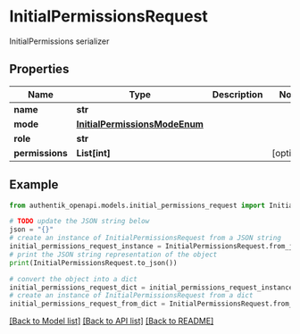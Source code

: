 # InitialPermissionsRequest

InitialPermissions serializer

## Properties

Name | Type | Description | Notes
------------ | ------------- | ------------- | -------------
**name** | **str** |  | 
**mode** | [**InitialPermissionsModeEnum**](InitialPermissionsModeEnum.md) |  | 
**role** | **str** |  | 
**permissions** | **List[int]** |  | [optional] 

## Example

```python
from authentik_openapi.models.initial_permissions_request import InitialPermissionsRequest

# TODO update the JSON string below
json = "{}"
# create an instance of InitialPermissionsRequest from a JSON string
initial_permissions_request_instance = InitialPermissionsRequest.from_json(json)
# print the JSON string representation of the object
print(InitialPermissionsRequest.to_json())

# convert the object into a dict
initial_permissions_request_dict = initial_permissions_request_instance.to_dict()
# create an instance of InitialPermissionsRequest from a dict
initial_permissions_request_from_dict = InitialPermissionsRequest.from_dict(initial_permissions_request_dict)
```
[[Back to Model list]](../README.md#documentation-for-models) [[Back to API list]](../README.md#documentation-for-api-endpoints) [[Back to README]](../README.md)


